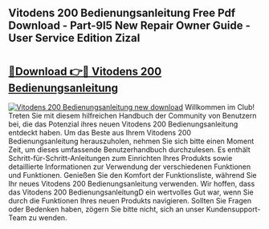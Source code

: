 ## Vitodens 200 Bedienungsanleitung Free Pdf Download - Part-9I5 New Repair Owner Guide - User Service Edition ZizaI

# <h2><a href="http://df0grs.blite.top/?on=Vitodens+200+Bedienungsanleitung">🔗Download 👉🔴 Vitodens 200 Bedienungsanleitung</a></h2>

[![Vitodens 200 Bedienungsanleitung new download](https://i.imgur.com/lujVjoI.png)](http://df0grs.blite.top/?on=Vitodens+200+Bedienungsanleitung)
Willkommen im Club! Treten Sie mit diesem hilfreichen Handbuch der Community von Benutzern bei, die das Potenzial ihres neuen Vitodens 200 Bedienungsanleitung entdeckt haben. Um das Beste aus Ihrem Vitodens 200 Bedienungsanleitung herauszuholen, nehmen Sie sich bitte einen Moment Zeit, um dieses umfassende Benutzerhandbuch durchzulesen. Es enthält Schritt-für-Schritt-Anleitungen zum Einrichten Ihres Produkts sowie detaillierte Informationen zur Verwendung der verschiedenen Funktionen und Funktionen. Genießen Sie den Komfort der Funktionsliste, während Sie Ihr neues Vitodens 200 Bedienungsanleitung verwenden. Wir hoffen, dass das Vitodens 200 BedienungsanleitungD ein wertvolles Gut war, wenn Sie durch die Funktionen Ihres neuen Produkts navigieren. Sollten Sie Fragen oder Bedenken haben, zögern Sie bitte nicht, sich an unser Kundensupport-Team zu wenden.
